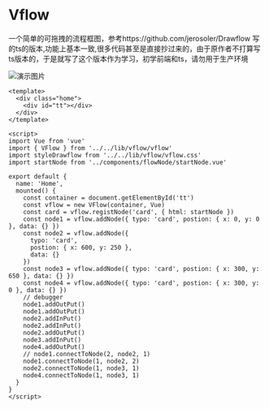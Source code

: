 # Vflow 
一个简单的可拖拽的流程框图，参考https://github.com/jerosoler/Drawflow 写的ts的版本,功能上基本一致,很多代码甚至是直接抄过来的，由于原作者不打算写ts版本的，于是就写了这个版本作为学习，初学前端和ts，请勿用于生产环境

![演示图片](https://raw.githubusercontent.com/lozzo/vflow/main/demo.gif)

```vue
<template>
  <div class="home">
    <div id="tt"></div>
  </div>
</template>

<script>
import Vue from 'vue'
import { VFlow } from '../../lib/vflow/vflow'
import styleDrawflow from '../../lib/vflow/vflow.css'
import startNode from '../components/flowNode/startNode.vue'

export default {
  name: 'Home',
  mounted() {
    const container = document.getElementById('tt')
    const vflow = new VFlow(container, Vue)
    const card = vflow.registNode('card', { html: startNode })
    const node1 = vflow.addNode({ typo: 'card', postion: { x: 0, y: 0 }, data: {} })
    const node2 = vflow.addNode({
      typo: 'card',
      postion: { x: 600, y: 250 },
      data: {}
    })
    const node3 = vflow.addNode({ typo: 'card', postion: { x: 300, y: 650 }, data: {} })
    const node4 = vflow.addNode({ typo: 'card', postion: { x: 300, y: 0 }, data: {} })
    // debugger
    node1.addOutPut()
    node1.addOutPut()
    node2.addInPut()
    node2.addInPut()
    node2.addOutPut()
    node3.addInPut()
    node4.addOutPut()
    // node1.connectToNode(2, node2, 1)
    node1.connectToNode(1, node2, 2)
    node2.connectToNode(1, node3, 1)
    node4.connectToNode(1, node3, 1)
  }
}
</script>
```